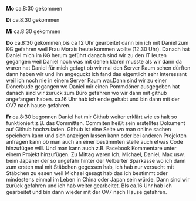 **Mo**
ca.8:30 gekommen 


**Di** 
ca.8:30 gekommen


**Mi**
ca.8:30 gekommen


**Do** 
ca.8:30 gekommen,bis ca 12 Uhr gearbeitet dann bin ich mit Daniel zum KG gefahren weil Frau Morais heute kommen wollte (12.30 Uhr). Danach hat Daniel mich im KG herum geführt danach sind wir zu den IT leuten gegangen weil Daniel noch was mit denen klären musste als wir dann da waren hat Daniel für mich gefagt ob wir mal den Server Raum sehen dürften dann haben wir und ihn angeguckt ich fand das eigentlich sehr interessant weil ich noch nie in einem Server Raum war.Dann sind wir zu einer Dönerbude gegangen wo Daniel mir einen Pommdöner ausgegeben hat danach sind wir zurück zum Büro gefahren wo wir dann mit github angefangen haben. ca.16 Uhr hab ich ende gehabt und bin dann mit der OV7 nach hause gefahren.

**Fr**
ca.8:30 begonnen Daniel hat mir Github weiter erklärt wie es halt so funktioniert z.B. das Committen. Commiten heißt sein erstelltes Dokument auf Github hochzuladen. Github ist eine Seite wo man online sachen speichern kann und sich anzeigen lassen kann oder bei anderen Projekten anfragen kann ob man auch an einer bestimmten stelle auch etwas Code hinzufügen will. Und man kann auch z.B. Facebook Kommentare unter einem Projekt hinzufügen. Zu Mittag waren Ich, Michael, Daniel, Max usw. beim Japaner der so ungefähr hinter der Velberter Sparkasse wo ich dann zum ersten mal mit Stäbchen gegessen hab, ich hab nur versucht mit Stäbchen zu essen weil Michael gesagt hab das ich bestimmt oder mindestens einmal im Leben in China oder Japan sein würde. Dann sind wir zurück gefahren und ich hab weiter gearbeitet. BIs ca.16 Uhr hab ich gearbeitet und bin dann wieder mit der OV7 nach Hause gefahren.
